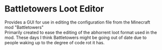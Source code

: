 # Battletowers Loot Editor
Provides a GUI for use in editing the configuration file from the Minecraft mod "Battletowers"  
Primarily created to ease the editing of the abhorrent loot format used in the mod. These days I think Battletowers might be going out of date due to people waking up to the degree of code rot it has.
